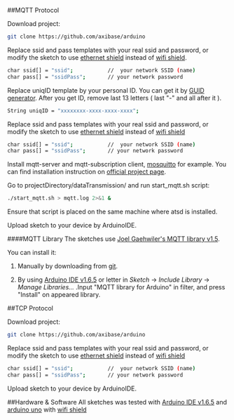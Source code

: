 ##MQTT Protocol

Download project: 
```bash
git clone https://github.com/axibase/arduino
```

Replace ssid and pass templates with your real ssid and password, or modify the sketch to use [ethernet shield](https://www.arduino.cc/en/Main/ArduinoEthernetShield) instead of [wifi shield](https://www.arduino.cc/en/Main/ArduinoWiFiShield).
```bash
char ssid[] = "ssid";           //  your network SSID (name)
char pass[] = "ssidPass";       // your network password
```

Replace uniqID template by your personal ID. You can get it by [GUID generator](https://www.guidgenerator.com/online-guid-generator.aspx). After you get ID, remove last 13 letters ( last "-" and all after it ).

```bash
String uniqID = "xxxxxxxx-xxxx-xxxx-xxxx";
```

Replace ssid and pass templates with your real ssid and password, or modify the sketch to use [ethernet shield](https://www.arduino.cc/en/Main/ArduinoEthernetShield) instead of [wifi shield](https://www.arduino.cc/en/Main/ArduinoWiFiShield)
```bash
char ssid[] = "ssid";           //  your network SSID (name)
char pass[] = "ssidPass";       // your network password
```

Install mqtt-server and mqtt-subscription client, [mosquitto](http://mosquitto.org/) for example. You can find installation instruction on [official project page](http://mosquitto.org/download/).

Go to projectDirectory/dataTransmission/ and run start_mqtt.sh script:
```bash
./start_mqtt.sh > mqtt.log 2>&1 &
```
Ensure that script is placed on the same machine where atsd is installed.

Upload sketch to your device by ArduinoIDE.


####MQTT Library
The sketches use [Joel Gaehwiler's MQTT library v1.5](https://github.com/256dpi/arduino-mqtt/releases/tag/v1.5.0).

You can install it:

1. Manually by downloading from [git](https://github.com/256dpi/arduino-mqtt).

2. By using [Arduino IDE v1.6.5](https://www.arduino.cc/en/Main/Software) or letter in *Sketch* -> *Include Library* -> *Manage Libraries...* .Input "MQTT library for Arduino" in filter, and press "Install" on appeared library. 


##TCP Protocol

Download project: 
```bash
git clone https://github.com/axibase/arduino
```

Replace ssid and pass templates with your real ssid and password, or modify the sketch to use [ethernet shield](https://www.arduino.cc/en/Main/ArduinoEthernetShield) instead of [wifi shield](https://www.arduino.cc/en/Main/ArduinoWiFiShield)
```bash
char ssid[] = "ssid";           //  your network SSID (name)
char pass[] = "ssidPass";       // your network password
```

Upload sketch to your device by ArduinoIDE.

##Hardware & Software
All sketches was tested with [Arduino IDE v1.6.5](https://www.arduino.cc/en/Main/Software) and [arduino uno](http://www.arduino.cc/en/Main/ArduinoBoardUno) with [wifi shield](https://www.arduino.cc/en/Main/ArduinoWiFiShield)




